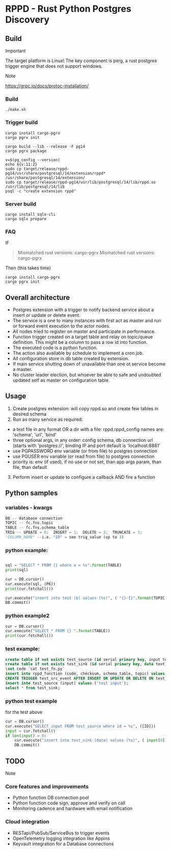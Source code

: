 # RPPD - Rust Python Postgres Discovery

## Build
> [!IMPORTANT]
The target platform is Linux! The key component is pxrg, a rust postgres trigger engine that does not support windows.

> [!NOTE]
https://grpc.io/docs/protoc-installation/


### Build
```shell
./make.sh
```

### Trigger build
```shell
cargo install cargo-pgrx
cargo pgrx init

cargo build --lib --release -F pg14
cargo pgrx package

v=$(pg_config --version)
echo ${v:11:2}
sudo cp target/release/rppd-pg14/usr/share/postgresql/14/extension/rppd* /usr/share/postgresql/14/extension/
sudo cp target/release/rppd-pg14/usr/lib/postgresql/14/lib/rppd.so /usr/lib/postgresql/14/lib
psql -c "create extension rppd" 
```

### Server build
```shell
cargo install sqlx-cli
cargo sqlx prepare
```

### FAQ

IF
> Mismatched rust versions: cargo-pgrx Mismatched rust versions: cargo-pgrx

Then (this takes time)
```shell
cargo install cargo-pgrx
cargo pgrx init 
```

## Overall architecture

- Postgres extension with a trigger to notify backend service about a insert or update or delete event.
- The service is a one to many instances with first act as master and run or forward event execution to the actor nodes.
- All nodes tried to register on master and participate in performance.
- Function trigger created on a target table and relay on topic/queue definition. This might be a column to pass a row id into function.
- The executed code is a python function. 
- The action also available by schedule to implement a cron job.
- All configuration store in db table created by extension.
- If main service shutting down of unavailable than one ot service become a master. 
- No cluster leader election, but whoever be able to safe and undoubted updated self as master on configuration table. 


## Usage

1. Create postgres extension: will copy rppd.so and create few tables in desired schema
2. Run as many service as required:
 - a text file in any format OR a dir with a file: rppd.rppd_config names are: 'schema', 'url', 'bind'
 - three optional args, in any order: config schema, db connection url (starts with 'postgres://', binding IP and port default is 'localhost:8881'
 - use PGPASSWORD env variable (or from file) to postgres connection
 - use PGUSER env variable (or read from file) to postgres connection
 - priority is: env (if used), if no use or not set, than app args param, than file, than default 
3. Perform insert or update to configure a callback AND fire a function 


## Python samples

### variables - kwargs

```python 
DB -- database connection
TOPIC -- fc.fns.topic
TABLE -- fc.fns.schema_table
TRIG -- UPDATE = 0;  INSERT = 1;  DELETE = 2;  TRUNCATE = 3;
"COLUMN_NAME" --i.e. "ID" = see trig_value (up to 3)
```

### python example:
```python

sql = "SELECT * FROM {} where a = %s".format(TABLE)
print(sql)

cur = DB.cursor()
cur.execute(sql, (PK))
print(cur.fetchall())

cur.execute("insert into test (b) values (%s)", ( "{}-{}".format(TOPIC, TRIG),))
DB.commit()
```

### python example2
```python
cur = DB.cursor()
cur.execute("SELECT * FROM {} ".format(TABLE))
print(cur.fetchall())
```

### test example:
```sql
create table if not exists test_source (id serial primary key, input text);
create table if not exists test_sink (id serial primary key, data text);
\set code `cat test_fn.py`
insert into rppd_function (code, checksum, schema_table, topic) values (:'code', 'na', 'public.test_source', '.id');
CREATE TRIGGER test_src_event AFTER INSERT OR UPDATE OR DELETE ON test_source FOR EACH ROW EXECUTE PROCEDURE rppd_event();
insert into test_source (input) values ('test input');
select * from test_sink;
```

### python test example
for the test above
```python
cur = DB.cursor()
cur.execute("SELECT input FROM test_source where id = %s", ([ID]))
input = cur.fetchall()
if len(input) > 0:
    cur.execute("insert into test_sink (data) values (%s)", ( input[0] ))
    DB.commit()
```


## TODO
> [!NOTE]

### Core features and improvements 
- Python function DB connection pool
- Python function code sign, approve and verify on call
- Monitoring cadence and hardware with email notification

### Cloud integration 
- RESTapi/PubSub/ServiceBus to trigger events
- OpenTelemetry logging integration like Appins  
- Keyvault integration for a Database connections
